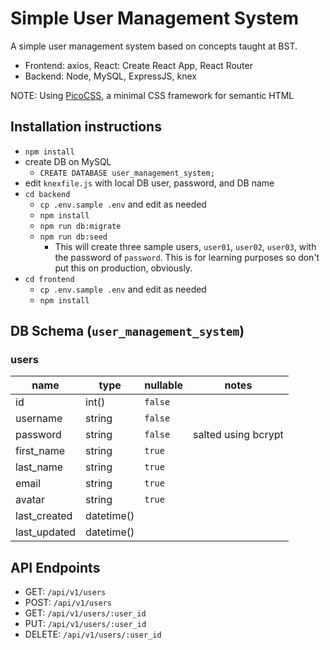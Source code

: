 # Simple User Management System

A simple user management system based on concepts taught at BST.

- Frontend: axios, React: Create React App, React Router
- Backend: Node, MySQL, ExpressJS, knex

NOTE: Using [PicoCSS](https://picocss.com/), a minimal CSS framework for semantic HTML

## Installation instructions

- `npm install`
- create DB on MySQL
  - `CREATE DATABASE user_management_system;`
- edit `knexfile.js` with local DB user, password, and DB name
- `cd backend`
  - `cp .env.sample .env` and edit as needed
  - `npm install`
  - `npm run db:migrate`
  - `npm run db:seed`
    - This will create three sample users, `user01`, `user02`, `user03`, with the password of `password`. This is for learning purposes so don't put this on production, obviously.
- `cd frontend`
  - `cp .env.sample .env` and edit as needed
  - `npm install`

## DB Schema (`user_management_system`)

### users

| name         | type       | nullable | notes               |
| ------------ | ---------- | -------- | ------------------- |
| id           | int()      | `false`  |                     |
| username     | string     | `false`  |                     |
| password     | string     | `false`  | salted using bcrypt |
| first_name   | string     | `true`   |                     |
| last_name    | string     | `true`   |                     |
| email        | string     | `true`   |                     |
| avatar       | string     | `true`   |                     |
| last_created | datetime() |          |                     |
| last_updated | datetime() |          |                     |

## API Endpoints

- GET: `/api/v1/users`
- POST: `/api/v1/users`
- GET: `/api/v1/users/:user_id`
- PUT: `/api/v1/users/:user_id`
- DELETE: `/api/v1/users/:user_id`
